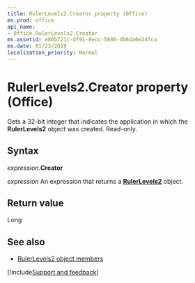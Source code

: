 ```yaml
---
title: RulerLevels2.Creator property (Office)
ms.prod: office
api_name:
- Office.RulerLevels2.Creator
ms.assetid: e86b721c-df91-8ecc-5886-db6da0e24fca
ms.date: 01/23/2019
localization_priority: Normal
---
```



# RulerLevels2.Creator property (Office)

Gets a 32-bit integer that indicates the application in which the **RulerLevels2** object was created. Read-only.


## Syntax

_expression_.**Creator**

_expression_ An expression that returns a **[RulerLevels2](Office.RulerLevels2.md)** object.


## Return value

Long


## See also

- [RulerLevels2 object members](overview/Library-Reference/rulerlevels2-members-office.md)



[!include[Support and feedback](~/includes/feedback-boilerplate.md)]
